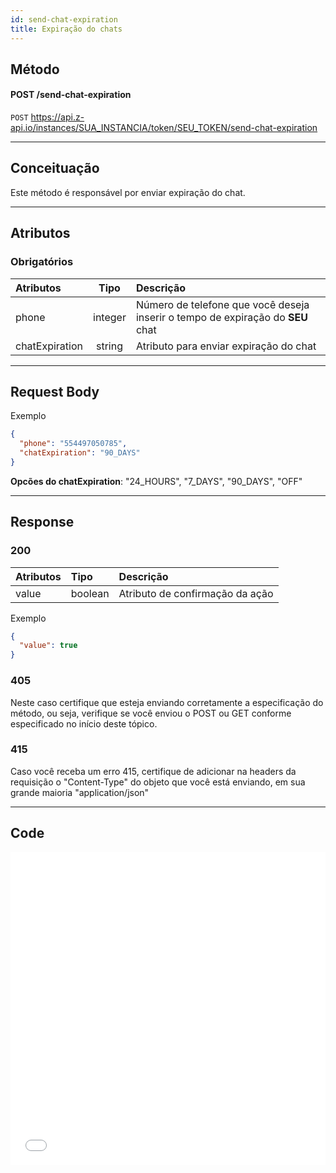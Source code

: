 ```yaml
---
id: send-chat-expiration
title: Expiração do chats
---
```


## Método

#### POST /send-chat-expiration

`POST` https://api.z-api.io/instances/SUA_INSTANCIA/token/SEU_TOKEN/send-chat-expiration

---

## Conceituação

Este método é responsável por enviar expiração do chat.

---

## Atributos

### Obrigatórios

| Atributos | Tipo | Descrição |
| :-- | :-: | :-- |
| phone | integer | Número de telefone que você deseja inserir o tempo de expiração do **SEU** chat |
| chatExpiration | string | Atributo para enviar expiração do chat |

---

## Request Body

Exemplo

```json
{
  "phone": "554497050785",
  "chatExpiration": "90_DAYS"
}
```

**Opcões do chatExpiration**: "24_HOURS", "7_DAYS", "90_DAYS", "OFF"

---

## Response

### 200

| Atributos | Tipo    | Descrição                       |
| :-------- | :------ | :------------------------------ |
| value     | boolean | Atributo de confirmação da ação |

Exemplo

```json
{
  "value": true
}
```

### 405

Neste caso certifique que esteja enviando corretamente a especificação do método, ou seja, verifique se você enviou o POST ou GET conforme especificado no início deste tópico.

### 415

Caso você receba um erro 415, certifique de adicionar na headers da requisição o "Content-Type" do objeto que você está enviando, em sua grande maioria "application/json"

---

## Code

<iframe src="//api.apiembed.com/?source=https://raw.githubusercontent.com/Z-API/z-api-docs/main/json-examples/modify-chat.json&targets=all" frameborder="0" scrolling="no" width="100%" height="500px" seamless></iframe>
